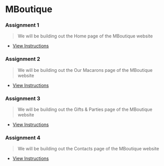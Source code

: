 # MBoutique

### Assignment 1
>We will be building out the Home page of the MBoutique website
- <a href="http://learning-fuze.github.io/prototypes_root/#/MBoutique-Assignment-1" target="_blank">View Instructions</a>

### Assignment 2
>We will be building out the Our Macarons page of the MBoutique website
- <a href="http://learning-fuze.github.io/prototypes_root/#/MBoutique-Assignment-2" target="_blank">View Instructions</a>

### Assignment 3
>We will be building out the Gifts & Parties page of the MBoutique website
- <a href="http://learning-fuze.github.io/prototypes_root/#/MBoutique-Assignment-3" target="_blank">View Instructions</a>

### Assignment 4
>We will be building out the Contacts page of the MBoutique website
- <a href="http://learning-fuze.github.io/prototypes_root/#/MBoutique-Assignment-4" target="_blank">View Instructions</a>